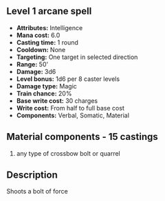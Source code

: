 ## Level 1 arcane spell

- **Attributes:** Intelligence
- **Mana cost:** 6.0
- **Casting time:** 1 round
- **Cooldown:** None
- **Targeting:** One target in selected direction
- **Range:** 50'
- **Damage:** 3d6
- **Level bonus:** 1d6 per 8 caster levels
- **Damage type:** Magic
- **Train chance:** 20%
- **Base write cost:** 30 charges
- **Write cost:** From half to full base cost
- **Components:** Verbal, Somatic, Material

## Material components - 15 castings

1. any type of crossbow bolt or quarrel

## Description

Shoots a bolt of force
